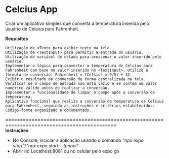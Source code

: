 <h1>Celcius App</h1>

Criar um aplicativo simples que converta a temperatura inserida pelo usuário de Celsius para Fahrenheit.

**Requisitos**

    Utilização de <Text> para exibir texto na tela.
    Utilização de <TextInput> para permitir a entrada do usuário.
    Utilização de variável de estado para armazenar o valor inserido pelo usuário.
    Implementar a lógica para converter a temperatura de Celsius para Fahrenheit com base no valor inserido no <TextInput>. Utilize a fórmula de conversão: Fahrenheit = (Celsius × 9/5) + 32.
    Exibir o resultado da conversão de forma centralizada na tela.
    Verificar se o campo de entrada não está vazio e se contém um valor numérico válido antes de realizar a conversão.
    Implementar a funcionalidade de limpar o campo após a conversão da temperatura.
    Aplicativo funcional que realiza a conversão de temperatura de Celsius para Fahrenheit, seguindo as instruções e critérios estabelecidos. 
    Código-fonte organizado e documentado.

============================================================================================<br>
**Instruções**

- No Console, inciciar a aplicação usando o comando *"npx expo start"*/*"npx expo start --tunnel"*
- Abrir no Localhost:8081 ou no celular pelo expo go
